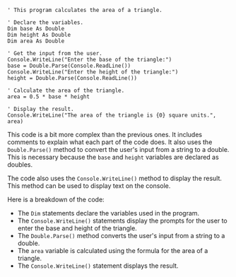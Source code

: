 ```visual basic
' This program calculates the area of a triangle.

' Declare the variables.
Dim base As Double
Dim height As Double
Dim area As Double

' Get the input from the user.
Console.WriteLine("Enter the base of the triangle:")
base = Double.Parse(Console.ReadLine())
Console.WriteLine("Enter the height of the triangle:")
height = Double.Parse(Console.ReadLine())

' Calculate the area of the triangle.
area = 0.5 * base * height

' Display the result.
Console.WriteLine("The area of the triangle is {0} square units.", area)
```

This code is a bit more complex than the previous ones. It includes comments to explain what each part of the code does. It also uses the `Double.Parse()` method to convert the user's input from a string to a double. This is necessary because the `base` and `height` variables are declared as doubles.

The code also uses the `Console.WriteLine()` method to display the result. This method can be used to display text on the console.

Here is a breakdown of the code:

* The `Dim` statements declare the variables used in the program.
* The `Console.WriteLine()` statements display the prompts for the user to enter the base and height of the triangle.
* The `Double.Parse()` method converts the user's input from a string to a double.
* The `area` variable is calculated using the formula for the area of a triangle.
* The `Console.WriteLine()` statement displays the result.